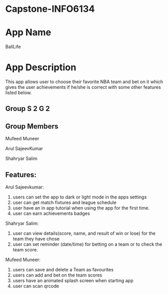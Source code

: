 # Capstone-INFO6134

# App Name

BallLife

# App Description

This app allows user to choose their favorite NBA team and bet on it which gives the user achievements if he/she is correct with some other features listed below.

## Group S 2 G 2

## Group Members

Mufeed Muneer

Arul SajeevKumar

Shahryar Salim

## Features:

Arul Sajeevkumar:
1. users can set the app to dark or light mode in the apps settings
2. user can get match fixtures and league schedule
3. user have an in app tutorial when using the app for the first time.
4. user can earn achievements badges

Shahryar Salim: 
1. ⁠⁠user can view details(score, name, and result of win or lose) for the team they have chose
2. user can set reminder (date/time) for betting on a team or to check the team score.

Mufeed Muneer:  
1. users can save and delete a Team as favourites
2. users can add and bet on the team scores
3. ⁠users have an animated splash screen when starting app
4. ⁠user can scan qrcode
